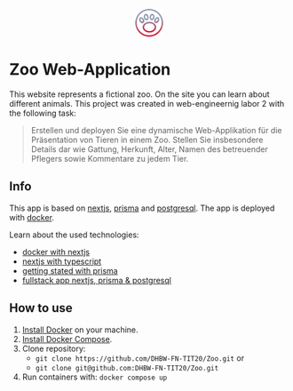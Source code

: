 <p align="center">
    <img src="./public/Logo.png" alt="Bootstrap logo" width="50" alt="">
</p>

# Zoo Web-Application

This website represents a fictional zoo. On the site you can learn about different animals.
This project was created in web-engineernig labor 2 with the following task:
>  Erstellen und deployen Sie eine dynamische Web-Applikation für die Präsentation von Tieren in einem Zoo. Stellen Sie insbesondere Details dar wie Gattung, Herkunft, Alter, Namen des betreuender Pflegers sowie Kommentare zu jedem Tier. 

## Info
This app is based on [nextjs](https://nextjs.org/), [prisma](https://www.prisma.io/) and [postgresql](https://www.postgresql.org/). The app is deployed with [docker](https://www.docker.com/).

Learn about the used technologies:
- [docker with nextjs](https://nextjs.org/docs/deployment#docker-image)
- [nextjs with typescript](https://nextjs.org/docs/basic-features/typescript)
- [getting stated with prisma](https://www.prisma.io/docs/getting-started)
- [fullstack app nextjs, prisma & postgresql](https://vercel.com/guides/nextjs-prisma-postgres)


## How to use
1. [Install Docker](https://docs.docker.com/engine/install/) on your machine.
2. [Install Docker Compose](https://docs.docker.com/compose/install/).
3. Clone repository:
    - `git clone https://github.com/DHBW-FN-TIT20/Zoo.git` or
    - `git clone git@github.com:DHBW-FN-TIT20/Zoo.git`
4. Run containers with: `docker compose up`